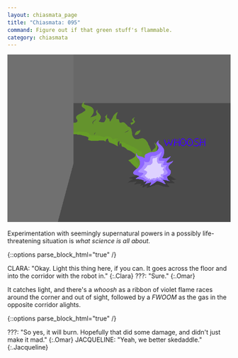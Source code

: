```yaml
---
layout: chiasmata_page
title: "Chiasmata: 095"
command: Figure out if that green stuff's flammable.
category: chiasmata
---
```


![95](/chiasmata/images/narrative/092.png)

Experimentation with seemingly supernatural powers in a possibly life-threatening situation is *what science is all about.*

{::options parse_block_html="true" /}
<div class="dialogue">
CLARA: "Okay. Light this thing here, if you can. It goes across the floor and into the corridor with the robot in." 
{:.Clara}
???: "Sure." 
{:.Omar}
</div>

It catches light, and there's a *whoosh* as a ribbon of violet flame races around the corner and out of sight, followed by a *FWOOM* as the gas in the opposite corridor alights.

{::options parse_block_html="true" /}
<div class="dialogue">
???: "So yes, it will burn. Hopefully that did some damage, and didn't just make it mad." 
{:.Omar}
JACQUELINE: "Yeah, we better skedaddle." 
{:.Jacqueline}
</div>
